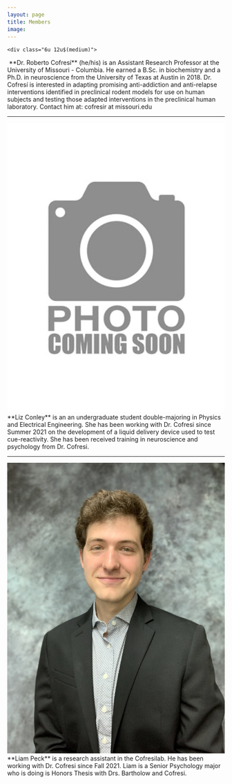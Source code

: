```yaml
---
layout: page
title: Members
image: 
---
```


<div class="row 200%">

	<div class="6u 12u$(medium)">
	
<p><span class="image left"><img src="assets/images/roberto_cofresi1.png" alt="" /></span>
**Dr. Roberto Cofresí** (he/his) is an Assistant Research Professor at the University of Missouri - Columbia. He earned a B.Sc. in biochemistry and a Ph.D. in neuroscience from the University of Texas at Austin in 2018. Dr. Cofresí is interested in adapting promising anti-addiction and anti-relapse interventions identified in preclinical rodent models for use on human subjects and testing those adapted interventions in the preclinical human laboratory.  Contact him at: cofresir at missouri.edu</p>

<hr>

<p><span class="image left"><img src="assets/images/missing1.jpg" alt="" /></span>
**Liz Conley** is an an undergraduate student double-majoring in Physics and Electrical Engineering. She has been working with Dr. Cofresi since Summer 2021 on the development of a liquid delivery device used to test cue-reactivity. She has been received training in neuroscience and psychology from Dr. Cofresi.

<hr>

</div>

<div class="6u$ 12u$(medium)">

<p><span class="image left"><img src="assets/images/liam_peck.jpeg" alt="" /></span>
**Liam Peck** is a research assistant in the Cofresilab. He has been working with Dr. Cofresi since Fall 2021. Liam is a Senior Psychology major who is doing is Honors Thesis with Drs. Bartholow and Cofresi.
			
</div>

</div>